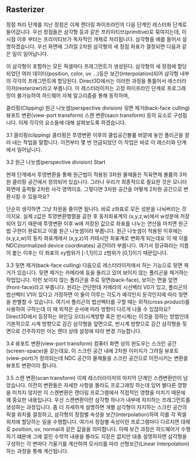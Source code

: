 ## Rasterizer
정점 처리 단계를 지난 정점은 이제 랜더링 파이프라인의 다음 단계인 레스터화 단계로 들어갑니다. 우선 정점들은 삼각형 등과 같은 프리미티브(primitive)로 묶여지는데, 이 시점 이후 부터는 프리미티브가 독자적인 개체로 처리됩니다. 삼각형을 예를 들어서 설명하겠습니다. 우선 화면에 그려질 2차원 삼각형의 세 정점 좌표가 결정되면 다음과 같은 일이 일어납니다.

이 삼각형이 포함하는 모든 픽셀마다 프레그먼트가 생성된다.
삼각형의 세 정점에 할당되었던 여러 데이터(position, color, uv …)등은 보간(Interpolation)되어 삼각형 내부의 각각의 프레그먼트에 할당된다.
Direct3D에서는 이러한 과정을 통틀어서 레스터라이저(resterizer)라고 부릅니다. 이 레스터라이저는 고정 파이프라인 단계로 프로그래밍이 불가능하여 하드웨어 자체 알고리즘을 통해 동작하며,

클리핑(Clipping)
원근 나눗셈(perspective division)
뒷면 제거(back-face culling)
뷰포트 변환(view-port transform)
스캔 변환(sacn transform)
등의 요소로 구성됩니다. 이제 각각의 요소들에 대해 살펴보도록 하겠습니다.

3.1 클리핑(clipping)
클리핑은 투영변환 이후의 클립공간볼륨 바깥에 놓인 폴리곤을 잘라 내는 작업을 말합니다. 이전부터 몇 번 언급되었던 이 작업은 바로 이 레스터화 단계에서 일어납니다.

3.2 원근 나눗셈(perspective division)
Start

현재 단계에서 투영변환을 통해 원근법이 적용된 3차원 물체들은 직육면체 볼륨의 3차원 클리핑 공간에서 정의되어 있습니다. 그러나 우리가 최종적으로 필요한 것은 모니터 화면에 출력될 2차원 사각 영역이죠. 그렇다면 3차원 공간을 어떻게 2차원 공간으로 변환시킬 수 있을까요?

단순히 생각하면 그냥 차원을 줄이면 됩니다. 바로 z좌표로 모든 성분을 나눠버리는 것이지요. 실제 z값은 투영변환행렬을 곱한 후 동차좌표계의 (x,y,z,w)에서 w성분에 저장되어 있기 때문에 투영변환 이후 w에 저장된 값으로 좌표를 나누는 연산을 마치면 원근법 구현이 완료되고 이를 원근 나눗셈이라 부릅니다. 원근 나눗셈이 적용된 이후에는 (x,y,z,w)의 동차 좌표계에서 (x,y,z)의 카테시안 좌표계로 변화게 되는데요 이 때 이를 NDC(normalized device coordinates) 공간이라 부릅니다. 여기서 정규화라는 이름이 붙는 이후는 이 좌표의 xy범위가 [-1,1]이고 z범위가 [0,1]이기 때문입니다.

3.3 뒷면 제거(back-face culling)
다음으로 레스터라이저에서 하는 기능으로 뒷면 제거가 있습니다. 뒷면 제거는 카메라에 등을 돌리고 있어 보이지 않는 폴리곤을 제거하는 작업입니다. 이런 보이지 않는 폴리곤을 주로 뒷면(back-face), 보이는 면을 앞면(front-face)라고 부릅니다. 원리는 간단한데 카메라의 시선벡터 V0가 있고, 폴리곤의 법선벡터 V1이 있다고 가정하면 이 둘이 이루는 각도가 예각인지 둔각인지에 따라 뒷면을 판별할 수 있습니다. 여기서 폴리곤의 법선벡터를 구할 때는 외적(cross product)를 사용하여 구하는데 이 때 외적은 순서에 따라 방향이 다르게 나올 수 있잖아요? Direct3D에서 등장하는 와인딩 오더(시계방향 혹은 반시계)는 이것을 정하는 방법인데 기본적으로 시계 방향으로 감긴 삼각형을 앞면으로, 반시계 방향으로 감긴 삼각형을 뒷면으로 간주하지만 이는 랜더 상태 설정에 따라 변경 가능합니다.

3.4 뷰포트 변환(view-port transform)
컴퓨터 화면 상의 윈도우는 스크린 공간(screen-space)을 갖는데요. 이 스크린 공간 내에 2차원 이미지가 그려질 뷰포트(view-port)가 정의되는데 NDC 공간의 물체들을 스크린 공간으로 이전시키는 변환을 뷰포트 변환이라 합니다.

3.5 스캔 변환(scan transform)
이제 레스터라이저의 마지막 단계인 스캔변환만이 남았습니다. 이전의 변환들은 자세한 사항을 몰라도 프로그래밍 하는데 있어 별다른 영향을 미치지 않지만 이 스캔변환은 랜더링 프로그램에서 직접적인 영향을 미치기 때문에 꽤 중요한 내용입니다. 우선 스캔변환이란 삼각형 하나가 내부에 차지하는 프레그먼트를 생성하는 과정입니다. 좀 더 자세하게 설명하면 개별 삼각형이 차지하는 스크린 공간의 픽셀 위치를 결정하고, 삼각형의 정점별 속성을 보간(interpolation)하여 이를 각 픽셀 위치에 할당하는 일을 수행합니다. 여기서 정점별 속성이란 프로그램마다 다르지면 대체로 position, uv, normal과 같은 값을을 의미합니다. 이때 보간 과정은 하드웨어가 수행하기 떄문에 그에 깔린 수학적 내용을 몰라도 지장은 없지만 대충 설명하자면 삼각형을 구성하는 각 변마다 기울기를 계산하여 모서리를 따라 선형보간(Linear Interpolation)하는 과정을 통해 계산됩니다.
